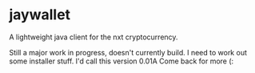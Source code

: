jaywallet
=========
A lightweight java client for the nxt cryptocurrency.

Still a major work in progress, doesn't currently build. I need to work out some installer stuff.
I'd call this version 0.01A 
Come back for more (:
